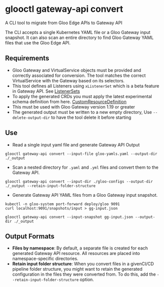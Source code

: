 # glooctl gateway-api convert 
A CLI tool to migrate from Gloo Edge APIs to Gateway API

The CLI accepts a single Kubernetes YAML file or a Gloo Gateway input snapshot. It can also scan an entire directory to find Gloo Gateway YAML files that use the Gloo Edge API. 

## Requirements
* Gloo Gateway and VirtualService objects must be provided and correctly associated for conversion. The tool matches the correct VirtualService with the Gateway based on its selectors.
* This tool defines all Listeners using `xListenerSet` which is a beta feature in Gateway API. See [ListenerSets](https://gateway-api.sigs.k8s.io/geps/gep-1713/)
* To apply the generated CRDs you must apply the latest experimental schema definition from here. [CustomResourceDefinition](https://github.com/kubernetes-sigs/gateway-api/blob/main/config/crd/experimental/gateway.networking.k8s.io_gateways.yaml)
* This must be used with Gloo Gateway version 1.19 or greater
* The generated output must be written to a new empty directory, Use `--delete-output-dir` to have the tool delete it before starting

## Use

* Read a single input yaml file and generate Gateway API Output

```shell
glooctl gateway-api convert --input-file gloo-yamls.yaml --output-dir ./_output
```

* Scan a nested directory for `.yaml` and `.yml` files and convert them to the Gateway API. 

```shell
glooctl gateway-api convert --input-dir ./gloo-configs --output-dir ./_output --retain-input-folder-structure
```

* Generate Gateway API YAML files from a Gloo Gateway input snapshot.

```shell
kubectl -n gloo-system port-forward deploy/gloo 9091
curl localhost:9091/snapshots/input > gg-input.json

glooctl gateway-api convert --input-snapshot gg-input.json --output-dir ./_output
```

## Output Formats

- **Files by namespace**: By default, a separate file is created for each generated Gateway API resource. All resources are placed into namespace-specific directories. 
- **Retain input folder structure**: When you convert files in a givenCI/CD pipeline folder structure, you might want to retain the generated configuration in the files they were converted from. To do this, add the `--retain-input-folder-structure` option.
